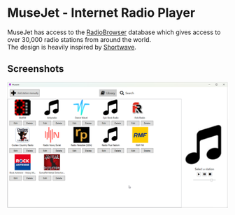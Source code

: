 # MuseJet - Internet Radio Player

MuseJet has access to the [RadioBrowser](https://www.radio-browser.info/) database which gives access to over 30,000 radio stations from around the world.  
The design is heavily inspired by [Shortwave](https://gitlab.gnome.org/World/Shortwave).

## Screenshots
![Screenshot of main screen](Screenshots/Main.png)
